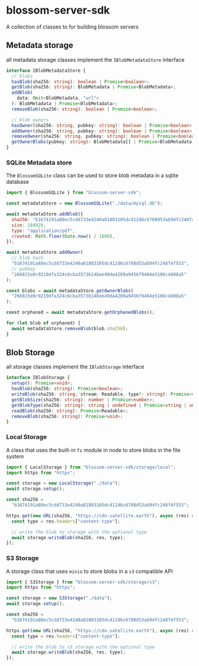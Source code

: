# blossom-server-sdk

A collection of classes to for building blossom servers

## Metadata storage

all metadata storage classes implement the `IBlobMetadataStore` interface

```ts
interface IBlobMetadataStore {
  // blobs
  hasBlob(sha256: string): boolean | Promise<boolean>;
  getBlob(sha256: string): BlobMetadata | Promise<BlobMetadata>;
  addBlob(
    data: Omit<BlobMetadata, "url">
  ): BlobMetadata | Promise<BlobMetadata>;
  removeBlob(sha256: string): boolean | Promise<boolean>;

  // blob owners
  hasOwner(sha256: string, pubkey: string): boolean | Promise<boolean>;
  addOwner(sha256: string, pubkey: string): boolean | Promise<boolean>;
  removeOwner(sha256: string, pubkey: string): boolean | Promise<boolean>;
  getOwnerBlobs(pubkey: string): BlobMetadata[] | Promise<BlobMetadata[]>;
}
```

### SQLite Metadata store

The `BlossomSQLite` class can be used to store blob metadata in a sqlite database

```js
import { BlossomSQLite } from "blossom-server-sdk";

const metadataStore = new BlossomSQLite("./data/mysql.db");

await metadataStore.addBlob({
  sha256: "b1674191a88ec5cdd733e4240a81803105dc412d6c6708d53ab94fc248f4f553",
  size: 184929,
  type: "application/pdf",
  created: Math.floor(Date.now() / 1000),
});

await metadataStore.addOwner(
  // blob hash
  "b1674191a88ec5cdd733e4240a81803105dc412d6c6708d53ab94fc248f4f553",
  // pubkey
  "266815e0c9210dfa324c6cba3573b14bee49da4209a9456f9484e5106cd408a5"
);

const blobs = await metadataStore.getOwnerBlobs(
  "266815e0c9210dfa324c6cba3573b14bee49da4209a9456f9484e5106cd408a5"
);

const orphaned = await metadataStore.getOrphanedBlobs();

for (let blob of orphaned) {
  await metadataStore.removeBlob(blob.sha256);
}
```

## Blob Storage

all storage classes implement the `IBlobStorage` interface

```ts
interface IBlobStorage {
  setup(): Promise<void>;
  hasBlob(sha256: string): Promise<boolean>;
  writeBlob(sha256: string, stream: Readable, type?: string): Promise<void>;
  getBlobSize(sha256: string): number | Promise<number>;
  getBlobType(sha256: string): string | undefined | Promise<string | undefined>;
  readBlob(sha256: string): Promise<Readable>;
  removeBlob(sha256: string): Promise<void>;
}
```

### Local Storage

A class that uses the built-in `fs` module in node to store blobs in the file system

```js
import { LocalStorage } from "blossom-server-sdk/storage/local";
import https from "https";

const storage = new LocalStorage("./data");
await storage.setup();

const sha256 =
  "b1674191a88ec5cdd733e4240a81803105dc412d6c6708d53ab94fc248f4f553";

https.get(new URL(sha256, "https://cdn.satellite.earth"), async (res) => {
  const type = res.headers["content-type"];

  // write the blob to storage with the optional type
  await storage.writeBlob(sha256, res, type);
});
```

### S3 Storage

A storage class that uses `minio` to store blobs in a `s3` compatible API

```js
import { S3Storage } from "blossom-server-sdk/storage/s3";
import https from "https";

const storage = new S3Storage("./data");
await storage.setup();

const sha256 =
  "b1674191a88ec5cdd733e4240a81803105dc412d6c6708d53ab94fc248f4f553";

https.get(new URL(sha256, "https://cdn.satellite.earth"), async (res) => {
  const type = res.headers["content-type"];

  // write the blob to s3 storage with the optional type
  await storage.writeBlob(sha256, res, type);
});
```
